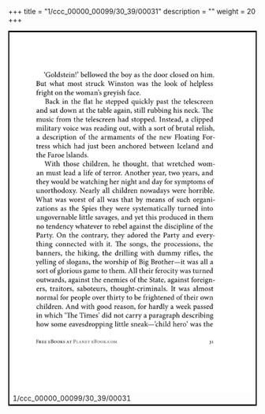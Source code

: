 +++
title = "1/ccc_00000_00099/30_39/00031"
description = ""
weight = 20
+++

<table style="border:2px solid black;max-width:800px;max-height:800px;" 
><tr><td>
<img class="center-fit-jpg"
src="/jpg_/out_jpg_1984__031.jpg">
1/ccc_00000_00099/30_39/00031
</img></td></tr></table>
